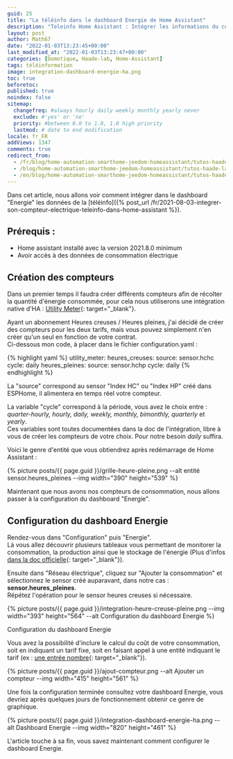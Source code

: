 ```yaml
---
guid: 25
title: "La téléinfo dans le dashboard Energie de Home Assistant"
description: "Teleinfo Home Assistant : Intégrer les informations du compteurs électrique dans le dashboard Energie dans HA"
layout: post
author: Math67
date: "2022-01-03T13:23:45+00:00"
last_modified_at: "2022-01-03T13:23:47+00:00"
categories: [Domotique, Haade-lab, Home-Assistant]
tags: téléinformation
image: integration-dashboard-energie-ha.png
toc: true
beforetoc:
published: true
noindex: false
sitemap:
  changefreq: #always hourly daily weekly monthly yearly never
  exclude: #'yes' or 'no'
  priority: #between 0.0 to 1.0, 1.0 high priority
  lastmod: # date to end modification
locale: fr_FR
addViews: 1347
comments: true
redirect_from:
  - /fr/blog/home-automation-smarthome-jeedom-homeassistant/tutos-haade-lab/home-assistant/integrer-la-teleinfo-au-dashboard-energie-dans-home-assistant/
  - /blog/home-automation-smarthome-jeedom-homeassistant/tutos-haade-lab/home-assistant/integrer-la-teleinfo-au-dashboard-energie-dans-home-assistant/
  - /en/blog/home-automation-smarthome-jeedom-homeassistant/tutos-haade-lab/home-assistant/integrer-la-teleinfo-au-dashboard-energie-dans-home-assistant/
---
```



Dans cet article, nous allons voir comment intégrer dans le dashboard "Energie" les données de la [téléinfo]({% post_url /fr/2021-08-03-integrer-son-compteur-electrique-teleinfo-dans-home-assistant %}).

## Prérequis :

- Home assistant installé avec la version 2021.8.0 minimum
- Avoir accès à des données de consommation électrique

## Création des compteurs
Dans un premier temps il faudra créer différents compteurs afin de récolter la quantité d'énergie consommée, pour cela nous utiliserons une intégration native d'HA : [Utility Meter](https://www.home-assistant.io/integrations/utility_meter/){: target="_blank"}.

Ayant un abonnement Heures creuses / Heures pleines, j'ai décidé de créer des compteurs pour les deux tarifs, mais vous pouvez simplement n'en créer qu'un seul en fonction de votre contrat.  
Ci-dessous mon code, à placer dans le fichier configuration.yaml :

{% highlight yaml %}
utility_meter:
  heures_creuses:
    source: sensor.hchc
    cycle: daily
  heures_pleines:
    source: sensor.hchp
    cycle: daily
{% endhighlight %}

La "source" correspond au sensor "Index HC" ou "Index HP" créé dans ESPHome, il alimentera en temps réel votre compteur.  

La variable "cycle" correspond à la période, vous avez le choix entre : _quarter-hourly, hourly, daily, weekly, monthly, bimonthly, quarterly_ et _yearly_.  
Ces variables sont toutes documentées dans la doc de l'intégration, libre à vous de créer les compteurs de votre choix. Pour notre besoin _daily_ suffira.

Voici le genre d'entité que vous obtiendrez après redémarrage de Home Assistant :

{% picture posts/{{ page.guid }}/grille-heure-pleine.png --alt entité sensor.heures\_pleines --img width="390" height="539" %}

Maintenant que nous avons nos compteurs de consommation, nous allons passer à la configuration du dashboard "Energie".

## Configuration du dashboard Energie

Rendez-vous dans "Configuration" puis "Energie".  
Là vous allez découvrir plusieurs tableaux vous permettant de monitorer la consommation, la production ainsi que le stockage de l'énergie (Plus d'infos [dans la doc officielle](https://www.home-assistant.io/docs/energy/electricity-grid/){: target="_blank"}).


Ensuite dans "Réseau électrique", cliquez sur "Ajouter la consommation" et sélectionnez le sensor créé auparavant, dans notre cas : **sensor.heures\_pleines**.  
Répétez l'opération pour le sensor heures creuses si nécessaire.  

{% picture posts/{{ page.guid }}/integration-heure-creuse-pleine.png --img width="393" height="564" --alt Configuration du dashboard Energie %}

Configuration du dashboard Energie

Vous avez la possibilité d'inclure le calcul du coût de votre consommation, soit en indiquant un tarif fixe, soit en faisant appel à une entité indiquant le tarif (ex : [une entrée nombre](https://www.home-assistant.io/integrations/input_number/){: target="_blank"}).

{% picture posts/{{ page.guid }}/ajout-compteur.png --alt Ajouter un compteur --img width="415" height="561" %}

Une fois la configuration terminée consultez votre dashboard Energie, vous devriez après quelques jours de fonctionnement obtenir ce genre de graphique.

{% picture posts/{{ page.guid }}/integration-dashboard-energie-ha.png --alt Dashboard Energie --img width="820" height="461" %}

L'article touche à sa fin, vous savez maintenant comment configurer le dashboard Energie.
